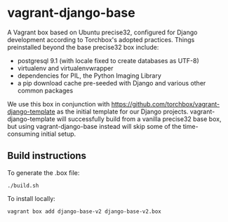 vagrant-django-base
===================

A Vagrant box based on Ubuntu precise32, configured for Django development
according to Torchbox's adopted practices. Things preinstalled beyond the base
precise32 box include:

* postgresql 9.1 (with locale fixed to create databases as UTF-8)
* virtualenv and virtualenvwrapper
* dependencies for PIL, the Python Imaging Library
* a pip download cache pre-seeded with Django and various other common packages

We use this box in conjunction with https://github.com/torchbox/vagrant-django-template
as the initial template for our Django projects. vagrant-django-template will
successfully build from a vanilla precise32 base box, but using vagrant-django-base
instead will skip some of the time-consuming initial setup.

Build instructions
------------------
To generate the .box file:

    ./build.sh

To install locally:

    vagrant box add django-base-v2 django-base-v2.box
